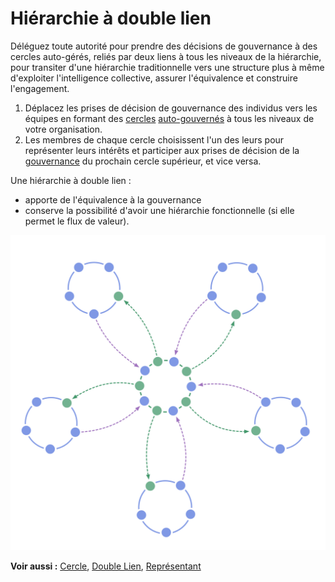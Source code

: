 # Hiérarchie à double lien

<summary>
Déléguez toute autorité pour prendre des décisions de gouvernance à des cercles auto-gérés, reliés par deux liens à tous les niveaux de la hiérarchie, pour transiter d'une hiérarchie traditionnelle vers une structure plus à même d'exploiter l'intelligence collective, assurer l'équivalence et construire l'engagement.
</summary>

1. Déplacez les prises de décision de gouvernance des individus vers les équipes en formant des [cercles](glossary:governance) [auto-gouvernés](glossary:circle) à tous les niveaux de votre organisation.
2. Les membres de chaque cercle choisissent l'un des leurs pour représenter leurs intérêts et participer aux prises de décision de la [gouvernance](glossary:governance) du prochain cercle supérieur, et vice versa.

Une hiérarchie à double lien :

- apporte de l'équivalence à la gouvernance
- conserve la possibilité d'avoir une hiérarchie fonctionnelle (si elle permet le flux de valeur).

![Une hiérarchie à double lien n'est pas une hiérarchie ordinaire](img/structural-patterns/double-linked-hierarchy.png)

**Voir aussi :** [Cercle](section:circle), [Double Lien](section:double-linking), [Représentant](section:representative)